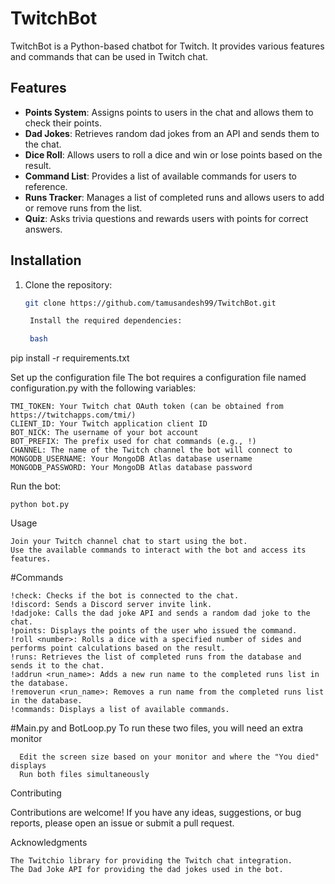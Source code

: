 # TwitchBot

TwitchBot is a Python-based chatbot for Twitch. It provides various features and commands that can be used in Twitch chat.

## Features

- **Points System**: Assigns points to users in the chat and allows them to check their points.
- **Dad Jokes**: Retrieves random dad jokes from an API and sends them to the chat.
- **Dice Roll**: Allows users to roll a dice and win or lose points based on the result.
- **Command List**: Provides a list of available commands for users to reference.
- **Runs Tracker**: Manages a list of completed runs and allows users to add or remove runs from the list.
- **Quiz**: Asks trivia questions and rewards users with points for correct answers.

## Installation

1. Clone the repository:

   ```bash
   git clone https://github.com/tamusandesh99/TwitchBot.git

    Install the required dependencies:

    bash

pip install -r requirements.txt

Set up the configuration file
The bot requires a configuration file named configuration.py with the following variables:
    

    TMI_TOKEN: Your Twitch chat OAuth token (can be obtained from https://twitchapps.com/tmi/)
    CLIENT_ID: Your Twitch application client ID
    BOT_NICK: The username of your bot account
    BOT_PREFIX: The prefix used for chat commands (e.g., !)
    CHANNEL: The name of the Twitch channel the bot will connect to
    MONGODB_USERNAME: Your MongoDB Atlas database username
    MONGODB_PASSWORD: Your MongoDB Atlas database password

Run the bot:
    
    python bot.py

Usage

    Join your Twitch channel chat to start using the bot.
    Use the available commands to interact with the bot and access its features.

#Commands

    !check: Checks if the bot is connected to the chat.
    !discord: Sends a Discord server invite link.
    !dadjoke: Calls the dad joke API and sends a random dad joke to the chat.
    !points: Displays the points of the user who issued the command.
    !roll <number>: Rolls a dice with a specified number of sides and performs point calculations based on the result.
    !runs: Retrieves the list of completed runs from the database and sends it to the chat.
    !addrun <run_name>: Adds a new run name to the completed runs list in the database.
    !removerun <run_name>: Removes a run name from the completed runs list in the database.
    !commands: Displays a list of available commands.

#Main.py and BotLoop.py
To run these two files, you will need an extra monitor
      
      Edit the screen size based on your monitor and where the "You died" displays
      Run both files simultaneously  
      

Contributing

Contributions are welcome! If you have any ideas, suggestions, or bug reports, please open an issue or submit a pull request.

Acknowledgments

    The Twitchio library for providing the Twitch chat integration.
    The Dad Joke API for providing the dad jokes used in the bot.
